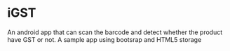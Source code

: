 # iGST

An android app that can scan the barcode and detect whether the product have GST or not.
A sample app using bootsrap and HTML5 storage

